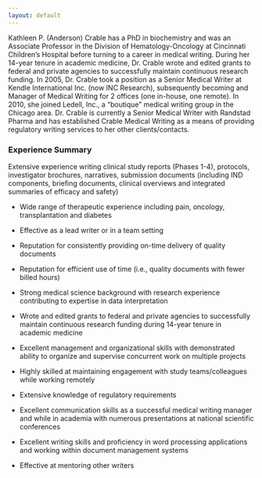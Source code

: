 ```yaml
---
layout: default
---
```


Kathleen P. (Anderson) Crable has a PhD in biochemistry
and was an Associate Professor in the Division of
Hematology-Oncology at Cincinnati Children’s Hospital
before turning to a career in medical writing. During
her 14-year tenure in academic medicine, Dr. Crable
wrote and edited grants to federal and private agencies
to successfully maintain continuous research funding.
In 2005, Dr. Crable took a position as a Senior Medical
Writer at Kendle International Inc. (now INC Research),
subsequently becoming and Manager of Medical Writing
for 2 offices (one in-house, one remote). In 2010, she
joined Ledell, Inc., a “boutique” medical writing group in
the Chicago area. Dr. Crable is currently a Senior Medical
Writer with Randstad Pharma and has established Crable
Medical Writing as a means of providing regulatory
writing services to her other clients/contacts.

### Experience Summary

Extensive experience writing clinical study reports (Phases 1-4), protocols,
investigator brochures, narratives, submission documents (including IND
components, briefing documents, clinical overviews and integrated summaries of
efficacy and safety)

- Wide range of therapeutic experience including pain, oncology, transplantation
and diabetes

- Effective as a lead writer or in a team setting

- Reputation for consistently providing on-time delivery of quality documents

- Reputation for efficient use of time (i.e., quality documents with fewer billed
hours)

- Strong medical science background with research experience contributing to
expertise in data interpretation

- Wrote and edited grants to federal and private agencies to successfully maintain
continuous research funding during 14-year tenure in academic medicine

- Excellent management and organizational skills with demonstrated ability to
organize and supervise concurrent work on multiple projects

- Highly skilled at maintaining engagement with study teams/colleagues while
working remotely

- Extensive knowledge of regulatory requirements

- Excellent communication skills as a successful medical writing manager and while
in academia with numerous presentations at national scientific conferences

- Excellent writing skills and proficiency in word processing applications and working
within document management systems

- Effective at mentoring other writers